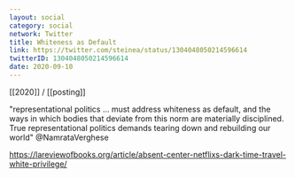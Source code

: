 ```yaml
---
layout: social
category: social
network: Twitter
title: Whiteness as Default
link: https://twitter.com/steinea/status/1304048050214596614
twitterID: 1304048050214596614
date: 2020-09-10
---
```


[[2020]] / [[posting]]

"representational politics ... must address whiteness as default, and the ways in which bodies that deviate from this norm are materially disciplined. True representational politics demands tearing down and rebuilding our world" @NamrataVerghese

<https://lareviewofbooks.org/article/absent-center-netflixs-dark-time-travel-white-privilege/>
